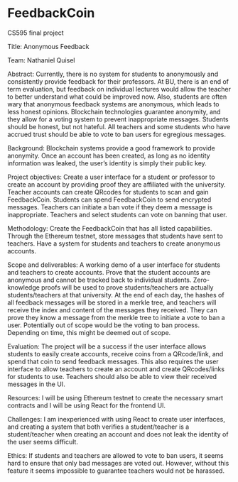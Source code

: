# FeedbackCoin
CS595 final project

Title: Anonymous Feedback

Team: Nathaniel Quisel

Abstract:
Currently, there is no system for students to anonymously and consistently provide feedback for their professors. At BU, there is an end of term evaluation, but feedback on individual lectures would allow the teacher to better understand what could be improved now. Also, students are often wary that anonymous feedback systems are anonymous, which leads to less honest opinions. Blockchain technologies guarantee anonymity, and they allow for a voting system to prevent inappropriate messages. Students should be honest, but not hateful. All teachers and some students who have accrued trust should be able to vote to ban users for egregious messages.

Background:
Blockchain systems provide a good framework to provide anonymity. Once an account has been created, as long as no identity information was leaked, the user’s identity is simply their public key.

Project objectives:
Create a user interface for a student or professor to create an account by providing proof they are affiliated with the university. Teacher accounts can create QRcodes for students to scan and gain FeedbackCoin. Students can spend FeedbackCoin to send encrypted messages. Teachers can initiate a ban vote if they deem a message is inappropriate. Teachers and select students can vote on banning that user.

Methodology:
Create the FeedbackCoin that has all listed capabilities. Through the Ethereum testnet, store messages that students have sent to teachers. Have a system for students and teachers to create anonymous accounts. 

Scope and deliverables:
A working demo of a user interface for students and teachers to create accounts. Prove that the student accounts are anonymous and cannot be tracked back to individual students. Zero-knowledge proofs will be used to prove students/teachers are actually students/teachers at that university. At the end of each day, the hashes of all feedback messages will be stored in a merkle tree, and teachers will receive the index and content of the messages they received. They can prove they know a message from the merkle tree to initiate a vote to ban a user.
Potentially out of scope would be the voting to ban process. Depending on time, this might be deemed out of scope.

Evaluation:
The project will be a success if the user interface allows students to easily create accounts, receive coins from a QRcode/link, and spend that coin to send feedback messages. This also requires the user interface to allow teachers to create an account and create QRcodes/links for students to use. Teachers should also be able to view their received messages in the UI. 

Resources:
I will be using Ethereum testnet to create the necessary smart contracts and I will be using React for the frontend UI.

Challenges:
I am inexperienced with using React to create user interfaces, and creating a system that both verifies a student/teacher is a student/teacher when creating an account and does not leak the identity of the user seems difficult.

Ethics:
If students and teachers are allowed to vote to ban users, it seems hard to ensure that only bad messages are voted out. However, without this feature it seems impossible to guarantee teachers would not be harassed. 


